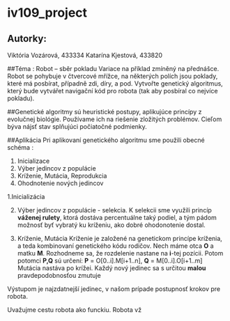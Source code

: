 # iv109_project

## Autorky:
Viktória Vozárová, 433334 
Katarína Kjestová, 433820

##Téma : Robot – sběr pokladu
Variace na příklad zmíněný na přednášce. Robot se pohybuje v
čtvercové mřížce, na některých polích jsou poklady, které má posbírat, případně zdi, díry,
a pod. Vytvořte genetický algoritmus, který bude vytvářet navigační kód pro robota (tak aby
posbíral co nejvíce pokladu).

##Genetické algoritmy
sú heuristické postupy, aplikujúce princípy z evolučnej biológie. Používame ich na riešenie zložitých problémov. Cieľom býva nájsť stav splňujúci počiatočné podmienky.


##Aplikácia
Pri aplikovaní genetického algoritmu sme použili obecné schéma : 
1. Inicializace
2. Výber jedincov z populácie
3. Kríženie, Mutácia, Reprodukcia
4. Ohodnotenie nových jedincov

1.Inicializácia


2. Výber jedincov z populácie - selekcia.
K selekcii sme využili princíp **váženej rulety**, ktorá dostáva percentuálne taký podiel, a tým pádom možnosť byť vybratý ku kríženiu, ako dobré ohodonotenie dostal.

3. Kríženie, Mutácia
Kríženie je založené na genetickom princípe kríženia, a teda kombinovaní genetického kódu rodičov. Nech máme otca **O** a matku **M**. Rozhodneme sa, že rozdelenie nastane na **i**-tej pozícii. Potom potomci **P,Q** sú určení: **P** = O[0..i].M[i+1..n], **Q** = M[0..i].O[i+1..m]
Mutácia nastáva po krížei. Každý nový jedinec sa s určitou **malou** pravdepodobnosťou zmutuje



Výstupom je najzdatnejší jedinec, v našom prípade postupnosť krokov pre robota.



Uvažujme cestu robota ako funckiu. Robota vž
